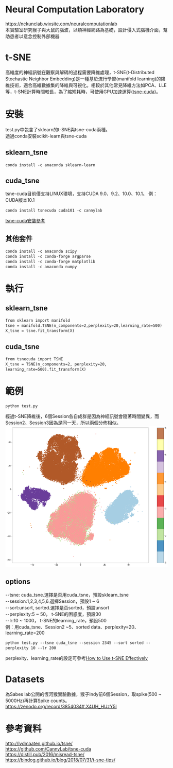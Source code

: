 # Neural Computation Laboratory
https://nckunclab.wixsite.com/neuralcomputationlab  
本實驗室研究猴子與大鼠的腦波，以類神經網路為基礎，設計侵入式腦機介面，幫助患者以意念控制外部機器
# t-SNE
高維度的神經訊號在觀察與解碼的過程需要降維處理，t-SNE(t-Distributed Stochastic Neighbor Embedding)是一種基於流行學習(manifold learning)的降維技術，適合高維數據集的降維與可視化。相較於其他常見降維方法如PCA、LLE等，t-SNE計算時間較長，為了縮短耗時，可使用GPU加速運算([tsne-cuda](https://github.com/CannyLab/tsne-cuda))。

# 安裝
test.py中包含了sklearn的t-SNE與tsne-cuda兩種。  
透過conda安裝scikit-learn與tsne-cuda
## sklearn_tsne

    conda install -c anaconda sklearn-learn
## cuda_tsne
tsne-cuda目前僅支持LINUX環境，支持CUDA 9.0、9.2、10.0、10.1。
例：CUDA版本10.1  

    conda install tsnecuda cuda101 -c cannylab
[ tsne-cuda安裝參考](https://github.com/CannyLab/tsne-cuda/wiki)  
## 其他套件

    conda install -c anaconda scipy
    conda install -c conda-forge argparse
    conda install -c conda-forge matplotlib
    conda install -c anaconda numpy
# 執行
## sklearn_tsne

    from sklearn import manifold
    tsne = manifold.TSNE(n_components=2,perplexity=20,learning_rate=500)
    X_tsne = tsne.fit_transform(X)
## cuda_tsne

    from tsnecuda import TSNE
    X_tsne = TSNE(n_components=2, perplexity=20, learning_rate=500).fit_transform(X)
# 範例
    python test.py
經過t-SNE降維後，6個Session各自成群是因為神經訊號會隨著時間變異，而Session2、Session3因為是同一天，所以兩個分佈相似。
  ![](results.png)  
## options
--tsne: cuda_tsne.選擇是否用cuda_tsne，預設sklearn_tsne  
--session:1,2,3,4,5,6.選擇Session，預設1 ~ 6  
--sort:unsort, sorted.選擇是否sorted，預設unsort  
--perplexity:5 ~ 50， t-SNE的困惑度，預設30  
--lr:10 ~ 1000， t-SNE的learning_rate，預設500  
例：用cuda_tsne、Session2 ~5、sorted data、perplexity=20、learning_rate=200

    python test.py --tsne cuda_tsne --session 2345 --sort sorted --perplexity 10 --lr 200  
perplexity、learning_rate的設定可參考[How to Use t-SNE Effectively](https://distill.pub/2016/misread-tsne/)  
# Datasets
為Sabes lab公開的恆河猴實驗數據，猴子Indy前6個Session，取spike(500 ~ 5000Hz)再計算Spike counts。
https://zenodo.org/record/3854034#.X4UH_HUzY5l
# 參考資料
http://lvdmaaten.github.io/tsne/  
https://github.com/CannyLab/tsne-cuda  
https://distill.pub/2016/misread-tsne/  
https://bindog.github.io/blog/2018/07/31/t-sne-tips/  


